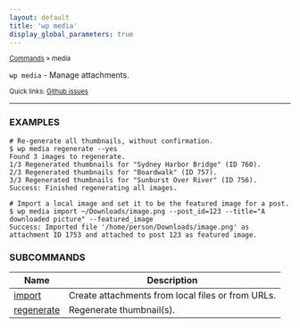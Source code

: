 ```yaml
---
layout: default
title: 'wp media'
display_global_parameters: true
---
```


<small>[Commands](/commands/) &raquo; media</small>

`wp media` - Manage attachments.

<small>Quick links: <a href="https://github.com/wp-cli/wp-cli/issues?q=is%3Aopen+label%3Acommand%3Amedia+sort%3Aupdated-desc">Github issues</a></small>

<hr />

### EXAMPLES

    # Re-generate all thumbnails, without confirmation.
    $ wp media regenerate --yes
    Found 3 images to regenerate.
    1/3 Regenerated thumbnails for "Sydney Harbor Bridge" (ID 760).
    2/3 Regenerated thumbnails for "Boardwalk" (ID 757).
    3/3 Regenerated thumbnails for "Sunburst Over River" (ID 756).
    Success: Finished regenerating all images.

    # Import a local image and set it to be the featured image for a post.
    $ wp media import ~/Downloads/image.png --post_id=123 --title="A downloaded picture" --featured_image
    Success: Imported file '/home/person/Downloads/image.png' as attachment ID 1753 and attached to post 123 as featured image.



### SUBCOMMANDS

<table>
	<thead>
	<tr>
		<th>Name</th>
		<th>Description</th>
	</tr>
	</thead>
	<tbody>
		<tr>
			<td><a href="/commands/media/import/">import</a></td>
			<td>Create attachments from local files or from URLs.</td>
		</tr>
		<tr>
			<td><a href="/commands/media/regenerate/">regenerate</a></td>
			<td>Regenerate thumbnail(s).</td>
		</tr>
	</tbody>
</table>
